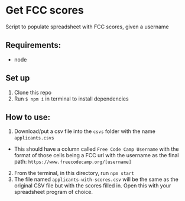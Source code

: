 # Get FCC scores

 Script to populate spreadsheet with FCC scores, given a username

## Requirements:

- node

## Set up

1. Clone this repo
2. Run `$ npm i` in terminal to install dependencies

## How to use:

1. Download/put a csv file into the `csvs` folder with the name `applicants.csvs`
  - This should have a column called `Free Code Camp Username` with the format of those cells being a FCC url with the username as the final path: `https://www.freecodecamp.org/[username]`
2. From the terminal, in this directory, run `npm start`
3. The file named `applicants-with-scores.csv` will be the same as the original CSV file but with the scores filled in. Open this with your spreadsheet program of choice.